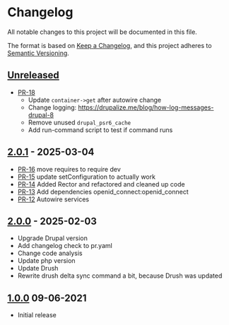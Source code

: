 # Changelog

All notable changes to this project will be documented in this file.

The format is based on [Keep a Changelog](https://keepachangelog.com/en/1.0.0/),
and this project adheres to [Semantic Versioning](https://semver.org/spec/v2.0.0.html).

## [Unreleased]

* [PR-18](https://github.com/itk-dev/azure-ad-delta-sync-drupal/pull/18)
  * Update `container->get` after autowire change
  * Change logging: <https://drupalize.me/blog/how-log-messages-drupal-8>
  * Remove unused `drupal_psr6_cache`
  * Add run-command script to test if command runs

## [2.0.1] - 2025-03-04

* [PR-16](https://github.com/itk-dev/azure-ad-delta-sync-drupal/pull/16)
  move requires to require dev
* [PR-15](https://github.com/itk-dev/azure-ad-delta-sync-drupal/pull/15)
  update setConfiguration to actually work
* [PR-14](https://github.com/itk-dev/azure-ad-delta-sync-drupal/pull/14)
  Added Rector and refactored and cleaned up code
* [PR-13](https://github.com/itk-dev/azure-ad-delta-sync-drupal/pull/13)
  Add dependencies openid_connect:openid_connect
* [PR-12](https://github.com/itk-dev/azure-ad-delta-sync-drupal/pull/12)
  Autowire services

## [2.0.0] - 2025-02-03

* Upgrade Drupal version
* Add changelog check to pr.yaml
* Change code analysis
* Update php version
* Update Drush
* Rewrite drush delta sync command a bit, because Drush was updated

## [1.0.0] 09-06-2021

* Initial release

[Unreleased]: https://github.com/itk-dev/azure-ad-delta-sync-drupal/compare/2.0.1...HEAD
[2.0.1]: https://github.com/itk-dev/azure-ad-delta-sync-drupal/compare/2.0.0...2.0.1
[2.0.0]: https://github.com/itk-dev/azure-ad-delta-sync-drupal/compare/1.0.0...2.0.0
[1.0.0]: https://github.com/itk-dev/azure-ad-delta-sync-drupal/releases/tag/1.0.0
